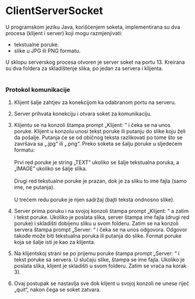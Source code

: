 # ClientServerSocket

U programskom jeziku Java, korišćenjem soketa, implementirana su dva procesa (klijent i
server) koji mogu razmjenjivati:

* tekstualne poruke.
* slike u JPG ili PNG formatu.
 
U sklopu serverskog procesa otvoren je server soket na portu 13. Kreirana su
dva foldera za skladištenje slika, po jedan za servera i klijenta.
<br />
<br />
### Protokol komunikacije
1) Klijent šalje zahtjev za konekcijom ka odabranom portu na serveru.
2) Server prihvata konekciju i otvara soket za komunikaciju.
3) Klijentu se na konzoli štampa prompt „Klijent: “ i čeka se na unos poruke. Klijent u
konzolu unosi tekst poruke ili putanju do slike koju želi da pošalje. Putanja će se
od običnog teksta razlikovati po tome što se završava sa „.jpg“ ili „.png“.
Preko soketa se šalju poruke u sljedećem formatu:
<br /> <br /> Prvi red poruke je string „TEXT“ ukoliko se šalje tekstualna poruka, a
„IMAGE“ ukoliko se šalje slika.
<br /> <br /> Drugi red tekstualne poruke je prazan, dok je za sliku to ime fajla (samo
ime, ne putanja).
<br /> <br /> U trećem redu poruke je njen sadržaj (bajti teksta ondnosno slike).
4) Server prima poruku i na svojoj konzoli štampa prompt „Klijent: “ a zatim i tekst
poruke. Ukoliko je poslata slika, server štampa ime fajla (drugi red poruke) i
skladišti dobijenu sliku u svom folderu. Zatim se na konzoli servera štampa prompt
„Server: “ i čeka se na unos odgovora. Odgovor takođe može biti tekstualna poruka
ili putanja do slike. Format poruke koja se šalje isti je kao za klijenta.

5) Na klijentskoj strani se po prijemu poruke štampa prompt „Server: “ i tekst poruke
sa servera. U slučaju slike, štampa se ime fajla. Ukoliko je poslata slika, klijent je
skladišti u svom folderu. Zatim se vraća na korak 3).

6) Ovaj postupak se nastavlja sve dok klijent u svojoj konzoli ne unese riječ „quit“,
nakon čega se soket zatvara.
